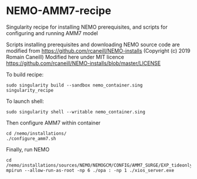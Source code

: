 # NEMO-AMM7-recipe
Singularity recipe for installing NEMO prerequisites, and scripts for configuring and running AMM7 model

Scripts installing prerequisites and downloading NEMO source code are modified from https://github.com/rcaneill/NEMO-installs (Copyright (c) 2019 Romain Caneill)
Modified here under MIT licence https://github.com/rcaneill/NEMO-installs/blob/master/LICENSE

To build recipe:
```
sudo singularity build --sandbox nemo_container.sing singularity_recipe
```

To launch shell:
```
sudo singularity shell --writable nemo_container.sing
```

Then configure AMM7 within container
```
cd /nemo/installations/
./configure_amm7.sh
```

Finally, run NEMO
```
cd /nemo/installations/sources/NEMO/NEMOGCM/CONFIG/AMM7_SURGE/EXP_tideonly
mpirun --allow-run-as-root -np 6 ./opa : -np 1 ./xios_server.exe
```
